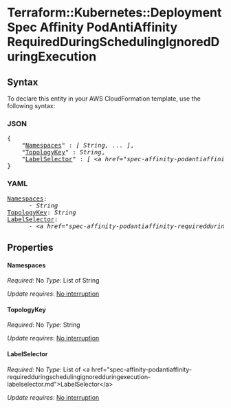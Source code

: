# Terraform::Kubernetes::Deployment Spec Affinity PodAntiAffinity RequiredDuringSchedulingIgnoredDuringExecution

## Syntax

To declare this entity in your AWS CloudFormation template, use the following syntax:

### JSON

<pre>
{
    "<a href="#namespaces" title="Namespaces">Namespaces</a>" : <i>[ String, ... ]</i>,
    "<a href="#topologykey" title="TopologyKey">TopologyKey</a>" : <i>String</i>,
    "<a href="#labelselector" title="LabelSelector">LabelSelector</a>" : <i>[ &lt;a href=&#34;spec-affinity-podantiaffinity-requiredduringschedulingignoredduringexecution-labelselector.md&#34;&gt;LabelSelector&lt;/a&gt;, ... ]</i>
}
</pre>

### YAML

<pre>
<a href="#namespaces" title="Namespaces">Namespaces</a>: <i>
      - String</i>
<a href="#topologykey" title="TopologyKey">TopologyKey</a>: <i>String</i>
<a href="#labelselector" title="LabelSelector">LabelSelector</a>: <i>
      - &lt;a href=&#34;spec-affinity-podantiaffinity-requiredduringschedulingignoredduringexecution-labelselector.md&#34;&gt;LabelSelector&lt;/a&gt;</i>
</pre>

## Properties

#### Namespaces

_Required_: No
_Type_: List of String

_Update requires_: [No interruption](https://docs.aws.amazon.com/AWSCloudFormation/latest/UserGuide/using-cfn-updating-stacks-update-behaviors.html#update-no-interrupt)

#### TopologyKey

_Required_: No
_Type_: String

_Update requires_: [No interruption](https://docs.aws.amazon.com/AWSCloudFormation/latest/UserGuide/using-cfn-updating-stacks-update-behaviors.html#update-no-interrupt)

#### LabelSelector

_Required_: No
_Type_: List of &lt;a href=&#34;spec-affinity-podantiaffinity-requiredduringschedulingignoredduringexecution-labelselector.md&#34;&gt;LabelSelector&lt;/a&gt;

_Update requires_: [No interruption](https://docs.aws.amazon.com/AWSCloudFormation/latest/UserGuide/using-cfn-updating-stacks-update-behaviors.html#update-no-interrupt)

